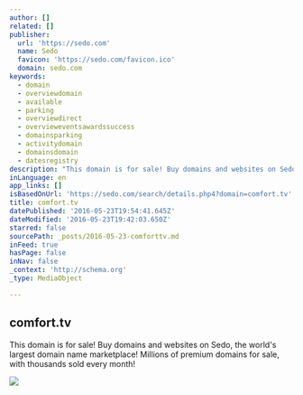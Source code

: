 ```yaml
---
author: []
related: []
publisher:
  url: 'https://sedo.com'
  name: Sedo
  favicon: 'https://sedo.com/favicon.ico'
  domain: sedo.com
keywords:
  - domain
  - overviewdomain
  - available
  - parking
  - overviewdirect
  - overvieweventsawardssuccess
  - domainsparking
  - activitydomain
  - domainsdomain
  - datesregistry
description: "This domain is for sale! Buy domains and websites on Sedo, the world's largest domain name marketplace! Millions of premium domains for sale, with thousands sold every month!"
inLanguage: en
app_links: []
isBasedOnUrl: 'https://sedo.com/search/details.php4?domain=comfort.tv'
title: comfort.tv
datePublished: '2016-05-23T19:54:41.645Z'
dateModified: '2016-05-23T19:42:03.650Z'
starred: false
sourcePath: _posts/2016-05-23-comforttv.md
inFeed: true
hasPage: false
inNav: false
_context: 'http://schema.org'
_type: MediaObject

---
```

<article style=""><h1>comfort.tv</h1><p>This domain is for sale! Buy domains and websites on Sedo, the world's largest domain name marketplace! Millions of premium domains for sale, with thousands sold every month!</p><img src="https://sedo.com/fileadmin/images/01_header/staff/BuyDomains_BrowseCategories_V2.jpg" /></article>